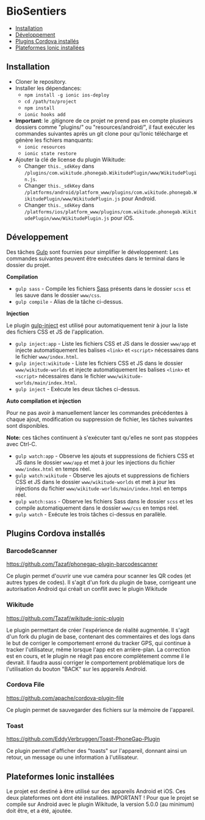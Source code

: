 # BioSentiers

* [Installation](#installation)
* [Développement](#development)
* [Plugins Cordova installés](#cordova-plugins)
* [Plateformes Ionic installées](#ionic-platforms)



<a name="installation"></a>
## Installation

* Cloner le repository.
* Installer les dépendances:
  * `npm install -g ionic ios-deploy`
  * `cd /path/to/project`
  * `npm install`
  * `ionic hooks add`
* **Important**: le .gitignore de ce projet ne prend pas en compte plusieurs dossiers comme "plugins/" ou "resources/android/", il faut exécuter les commandes suivantes après un git clone pour qu'Ionic télécharge et génère les fichiers manquants:
  * `ionic resources`
  * `ionic state restore`
* Ajouter la clé de license du plugin Wikitude:
  * Changer `this._sdkKey` dans `/plugins/com.wikitude.phonegab.WikitudePlugin/www/WikitudePlugin.js`.
  * Changer `this._sdkKey` dans `/platforms/android/platform_www/plugins/com.wikitude.phonegab.WikitudePlugin/www/WikitudePlugin.js` pour Android.
  * Changer `this._sdkKey` dans `/platforms/ios/platform_www/plugins/com.wikitude.phonegab.WikitudePlugin/www/WikitudePlugin.js` pour iOS.



<a name="development"></a>
## Développement

Des tâches [Gulp](http://gulpjs.com) sont fournies pour simplifier le développement:
Les commandes suivantes peuvent être exécutées dans le terminal dans le dossier du projet.

**Compilation**

* `gulp sass` - Compile les fichiers [Sass](http://sass-lang.com) présents dans le dossier `scss` et les sauve dans le dossier `www/css`.
* `gulp compile` - Alias de la tâche ci-dessus.

**Injection**

Le plugin [gulp-inject](https://www.npmjs.com/package/gulp-inject) est utilisé pour automatiquement tenir à jour
la liste des fichiers CSS et JS de l'application.

* `gulp inject:app` - Liste les fichiers CSS et JS dans le dossier `www/app` et injecte automatiquement les balises `<link>` et `<script>`
  nécessaires dans le fichier `www/index.html`.
* `gulp inject:wikitude` - Liste les fichiers CSS et JS dans le dossier `www/wikitude-worlds` et injecte automatiquement les balises `<link>` et `<script>`
  nécessaires dans le fichier `www/wikitude-worlds/main/index.html`.
* `gulp inject` - Exécute les deux tâches ci-dessus.

**Auto compilation et injection**

Pour ne pas avoir à manuellement lancer les commandes précédentes à chaque ajout, modification ou suppression de fichier, les tâches suivantes sont disponibles.

**Note:** ces tâches continuent à s'exécuter tant qu'elles ne sont pas stoppées avec Ctrl-C.

* `gulp watch:app` - Observe les ajouts et suppressions de fichiers CSS et JS dans le dossier `www/app`
  et met à jour les injections du fichier `www/index.html` en temps réel.
* `gulp watch:wikitude` - Observe les ajouts et suppressions de fichiers CSS et JS dans le dossier `www/wikitude-worlds`
  et met à jour les injections du fichier `www/wikitude-worlds/main/index.html` en temps réel.
* `gulp watch:sass` - Observe les fichiers Sass dans le dossier `scss` et les compile automatiquement dans le dossier `www/css` en temps réel.
* `gulp watch` - Exécute les trois tâches ci-dessus en parallèle.



<a name="cordova-plugins"></a>
## Plugins Cordova installés

### BarcodeScanner

https://github.com/Tazaf/phonegap-plugin-barcodescanner

Ce plugin permet d'ouvrir une vue caméra pour scanner les QR codes (et autres types de codes).
Il s'agit d'un fork du plugin de base, corrigeant une autorisation Android qui créait un conflit avec le plugin Wikitude

### Wikitude

https://github.com/Tazaf/wikitude-ionic-plugin

Le plugin permettant de créer l'expérience de réalité augmentée.
Il s'agit d'un fork du plugin de base, contenant des commentaires et des logs dans le but de corriger le comportement erroné du tracker GPS, qui continue à tracker l'utilisateur, même lorsque l'app est en arrière-plan.
La correction est en cours, et le plugin ne réagit pas encore complètement comme il le devrait.
Il faudra aussi corriger le comportement problématique lors de l'utilisation du bouton "BACK" sur les appareils Android.

### Cordova File

https://github.com/apache/cordova-plugin-file

Ce plugin permet de sauvegarder des fichiers sur la mémoire de l'appareil.

### Toast

https://github.com/EddyVerbruggen/Toast-PhoneGap-Plugin

Ce plugin permet d'afficher des "toasts" sur l'appareil, donnant ainsi un retour, un message ou une information à l'utilisateur.



<a name="ionic-platforms"></a>
## Plateformes Ionic installées

Le projet est destiné à être utilisé sur des appareils Android et iOS. Ces deux plateformes ont dont été installées.
IMPORTANT ! Pour que le projet se compile sur Android avec le plugin Wikitude, la version 5.0.0 (au minimum) doit être, et a été, ajoutée.

